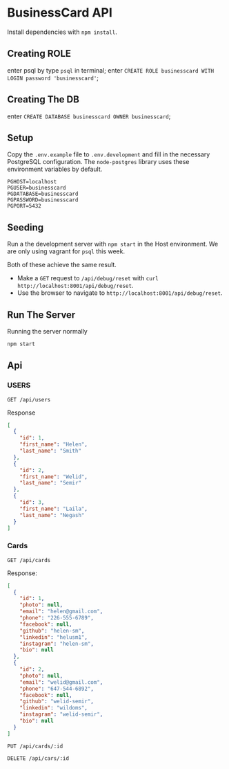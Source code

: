# BusinessCard API

Install dependencies with `npm install`.

## Creating ROLE

enter psql by type `psql` in terminal;
enter `CREATE ROLE businesscard WITH LOGIN password 'businesscard'`;

## Creating The DB

enter `CREATE DATABASE businesscard OWNER businesscard`;

## Setup

Copy the `.env.example` file to `.env.development` and fill in the necessary PostgreSQL configuration. The `node-postgres` library uses these environment variables by default.

```
PGHOST=localhost
PGUSER=businesscard
PGDATABASE=businesscard
PGPASSWORD=businesscard
PGPORT=5432
```

## Seeding

Run a the development server with `npm start` in the Host environment. We are only using vagrant for `psql` this week.

Both of these achieve the same result.

- Make a `GET` request to `/api/debug/reset` with `curl http://localhost:8001/api/debug/reset`.
- Use the browser to navigate to `http://localhost:8001/api/debug/reset`.

## Run The Server

Running the server normally

```sh
npm start
```

## Api

### USERS

`GET /api/users`

Response

```json
[
  {
    "id": 1,
    "first_name": "Helen",
    "last_name": "Smith"
  },
  {
    "id": 2,
    "first_name": "Welid",
    "last_name": "Semir"
  },
  {
    "id": 3,
    "first_name": "Laila",
    "last_name": "Negash"
  }
]
```

### Cards

`GET /api/cards`

Response:

```json
[
  {
    "id": 1,
    "photo": null,
    "email": "helen@gmail.com",
    "phone": "226-555-6789",
    "facebook": null,
    "github": "helen-sm",
    "linkedin": "helusm1",
    "instagram": "helen-sm",
    "bio": null
  },
  {
    "id": 2,
    "photo": null,
    "email": "welid@gmail.com",
    "phone": "647-544-6892",
    "facebook": null,
    "github": "welid-semir",
    "linkedin": "wildoms",
    "instagram": "welid-semir",
    "bio": null
  }
]
```

`PUT /api/cards/:id`

`DELETE /api/cars/:id`
